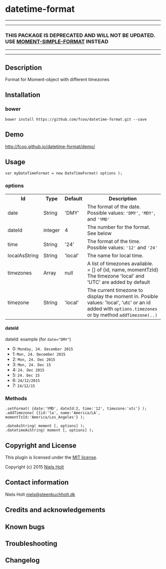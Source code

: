 # datetime-format

----------
----------
### THIS PACKAGE IS **DEPRECATED** AND WILL NOT BE UPDATED. USE [MOMENT-SIMPLE-FORMAT](https://github.com/FCOO/moment-simple-format) INSTEAD

----------
----------

## Description
Format for Moment-object with different timezones

## Installation
### bower
`bower install https://github.com/fcoo/datetime-format.git --save`

## Demo
http://fcoo.github.io/datetime-format/demo/

## Usage
```var myDateTimeFormat = new DateTimeFormat( options );```


### options
<table>
<tr>
<th>Id</th>
<th>Type</th> 
<th>Default</th>
<th>Description</th>
</tr>

<tr>
<td>date</td>
<td>String</td>
<td>'DMY'</td>
<td>The format of the date. Possible values: <code>'DMY'</code>, <code>'MDY'</code>, and <code>'YMD'</code></td>
</tr>

<tr>
<td>dateId</td>
<td>integer</td>
<td>4</td>
<td>The number for the format. See below</td>
</tr>

<tr>
<td>time</td>
<td>String</td>
<td>'24'</td>
<td>The format of the time. Possible values: <code>'12'</code> and <code>'24'</code></td>
</tr>

<tr>
<td>localAsString</td>
<td>String</td>
<td>'local'</td>
<td>The name for local time.</td>
</tr>

<tr>
<td>timezones</td>
<td>Array</td>
<td>null</td>
<td>A list of timezones available.<br> 
= [] of {id, name, momentTzId} 
<br>The timezone 'local' and 'UTC' are added by default</td>
</tr>

<tr>
<td>timezone</td>
<td>String</td>
<td>'local'</td>
<td>The current timezone to display the moment in. Posible values: 'local', 'utc' or an id added with <code>options.timezones</code> or by method <code>addTimezone(..)</code></td>
</tr>
</table>

#### dateId
dateId: example (for `date="DMY"`) 
- 0: `Monday, 24. December 2015`
- 1: `Mon, 24. December 2015`
- 2: `Mon, 24. Dec 2015`
- 3: `Mon, 24. Dec 15`
- 4: `24. Dec 2015`
- 5: `24. Dec 15`
- 6: `24/12/2015`
- 7: `24/12/15`



### Methods

    .setFormat( {date:'YMD', dateId:2, time:'12', timezone:'utc'} );
    .addTimezone( {{id:'la', name:'America/LA', momentTzId:'America/Los_Angeles'} );

	.dateAsString( moment [, options] ); 
	.datetimeAsString( moment [, options] );


## Copyright and License
This plugin is licensed under the [MIT license](https://github.com/NielsHolt/datetime-format/LICENSE).

Copyright (c) 2015 [Niels Holt](https://github.com/NielsHolt)

## Contact information

Niels Holt <niels@steenbuchholt.dk>


## Credits and acknowledgements


## Known bugs

## Troubleshooting

## Changelog



